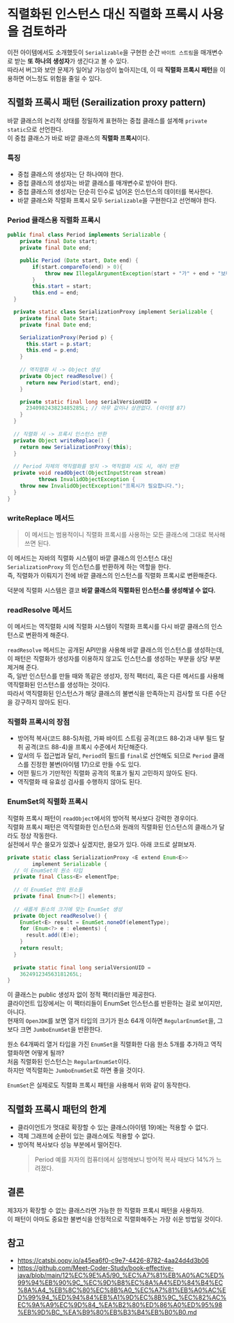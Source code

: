 # 직렬화된 인스턴스 대신 직렬화 프록시 사용을 검토하라
이전 아이템에서도 소개했듯이 `Serializable`을 구현한 순간 `바이트 스트림`을 매개변수로 받는 **또 하나의 생성자**가 생긴다고 볼 수 있다.   
따라서 버그와 보안 문제가 일어날 가능성이 높아지는데, 이 때 **직렬화 프록시 패턴**을 이용하면 어느정도 위험을 줄일 수 있다.

## 직렬화 프록시 패턴 (Serailization proxy pattern)

바깥 클래스의 논리적 상태를 정밀하게 표현하는 중첩 클래스를 설계해 `private static`으로 선언한다.  
이 중첩 클래스가 바로 바깥 클래스의 **직렬화 프록시**이다.

### 특징
- 중첩 클래스의 생성자는 단 하나여야 한다.
- 중첩 클래스의 생성자는 바깥 클래스를 매개변수로 받아야 한다.  
- 중첩 클래스의 생성자는 단순히 인수로 넘어온 인스턴스의 데이터를 복사한다.
- 바깥 클래스와 직렬화 프록시 모두 `Serializable`을 구현한다고 선언해야 한다.

### Period 클래스용 직렬화 프록시
``` java
public final class Period implements Serializable {
	private final Date start;
	private final Date end;

	public Period (Date start, Date end) {
		if(start.compareTo(end) > 0){
			throw new IllegalArgumentException(start + "가" + end + "보다 늦다.");
		}
		this.start = start;
		this.end = end;
  }

  private static class SerializationProxy implement Serializable {
    private final Date Start;
    private final Date end;

    SerializationProxy(Period p) {
      this.start = p.start;
      this.end = p.end;
    }
    
    // 역직렬화 시 -> Object 생성
    private Object readResolve() {
      return new Period(start, end);
    }

    private static final long serialVersionUID =
      234098243823485285L; // 아무 값이나 상관없다. (아이템 87)
    }
  }
  
  // 직렬화 시 -> 프록시 인스턴스 반환
  private Object writeReplace() {
    return new SerializationProxy(this);
  }
  
  // Period 자체의 역직렬화를 방지 -> 역직렬화 시도 시, 에러 반환
  private void readObject(ObjectInputStream stream) 
          throws InvalidObjectException {
    throw new InvalidObjectException("프록시가 필요합니다.");
  }
}
```

### writeReplace 메서드
> 이 메서드는 범용적이니 직렬화 프록시를 사용하는 모든 클래스에 그대로 복사해 쓰면 된다.

이 메서드는 자바의 직렬화 시스템이 바깥 클래스의 인스턴스 대신 `SerializationProxy` 의 인스턴스를 반환하게 하는 역할을 한다.  
즉, 직렬화가 이뤄지기 전에 바깥 클래스의 인스턴스를 직렬화 프록시로 변환해준다.  

덕분에 직렬화 시스템은 결코 **바깥 클래스의 직렬화된 인스턴스를 생성해낼 수 없다.** 

### readResolve 메서드
이 메서드는 역직렬화 시에 직렬화 시스템이 직렬화 프록시를 다시 바깥 클래스의 인스턴스로 변환하게 해준다.  

`readResolve` 메서드는 공개된 API만을 사용해 바깥 클래스의 인스턴스를 생성하는데, 이 패턴은 직렬화가 생성자를 이용하지 않고도 인스턴스를 생성하는 부분을 상당 부분 제거해 준다.  
즉, 일반 인스턴스를 만들 때와 똑같은 생성자, 정적 팩터리, 혹은 다른 메서드를 사용해 역직렬화된 인스턴스를 생성하는 것이다.  
따라서 역직렬화된 인스턴스가 해당 클래스의 불변식을 만족하는지 검사할 또 다른 수단을 강구하지 않아도 된다.


### 직렬화 프록시의 장점
- 방어적 복사(코드 88-5)처럼, 가짜 바이트 스트림 공격(코드 88-2)과 내부 필드 탈취 공격(코드 88-4)을 프록시 수준에서 차단해준다.
- 앞서의 두 접근법과 달리, `Period`의 필드를 `final`로 선언해도 되므로 `Period` 클래스를 진정한 불변(아이템 17)으로 만들 수도 있다.
- 어떤 필드가 기만적인 직렬화 공격의 목표가 될지 고민하지 않아도 된다.
- 역직렬화 때 유효성 검사를 수행하지 않아도 된다.

### EnumSet의 직렬화 프록시
직렬화 프록시 패턴이 `readObject`에서의 방어적 복사보다 강력한 경우이다.  
직렬화 프록시 패턴은 역직렬화한 인스턴스와 원래의 직렬화된 인스턴스의 클래스가 달라도 정상 작동한다.  
실전에서 무슨 쓸모가 있겠나 싶겠지만, 쓸모가 있다. 아래 코드로 살펴보자.  
``` java
private static class SerializationProxy <E extend Enum<E>> 
        implement Serializable {
  // 이 EnumSet의 원소 타입
  private final Class<E> elementTpe;
  
  // 이 EnumSet 안의 원소들
  private final Enum<?>[] elements;
  
  // 새롭게 원소의 크기에 맞는 EnumSet 생성
  private Object readResolve() {
    EnumSet<E> result = EnumSet.noneOf(elementType);
    for (Enum<?> e : elements) {
      result.add((E)e);
    }
    return result;
  }
  
  private static final long serialVersionUID =
    362491234563181265L;
}
```
이 클래스는 public 생성자 없이 정적 팩터리들만 제공한다.  
클라이언트 입장에서는 이 팩터리들이 EnumSet 인스턴스를 반환하는 걸로 보이지만, 아니다.  
현재의 `OpenJDK`를 보면 열거 타입의 크기가 원소 64개 이하면 `RegularEnumSet`을, 그보다 크면 `JumboEnumSet`을 반환한다.

원소 64개짜리 열거 타입을 가진 `EnumSet`을 직렬화한 다음 원소 5개를 추가하고 역직렬화하면 어떻게 될까?  
처음 직렬화된 인스턴스는 `RegularEnumSet`이다.  
하지만 역직렬화는 `JumboEnumSet`로 하면 좋을 것이다.  

`EnumSet`은 실제로도 직렬화 프록시 패턴을 사용해서 위와 같이 동작한다.

## 직렬화 프록시 패턴의 한계
- 클라이언트가 멋대로 확장할 수 있는 클래스(아이템 19)에는 적용할 수 없다. 
- 객체 그래프에 순환이 있는 클래스에도 적용할 수 없다.
- 방어적 복사보다 성능 부분에서 떨어진다.
  > Period 예를 저자의 컴퓨터에서 실행해보니 방어적 복사 때보다 14%가 느려졌다.

## 결론
제3자가 확장할 수 없는 클래스라면 가능한 한 직렬화 프록시 패턴을 사용하자.  
이 패턴이 아마도 중요한 불변식을 안정적으로 직렬화해주는 가장 쉬운 방법일 것이다.


## 참고
- https://catsbi.oopy.io/a45ea6f0-c9e7-4426-8782-4aa24d4d3b06
- https://github.com/Meet-Coder-Study/book-effective-java/blob/main/12%EC%9E%A5/90_%EC%A7%81%EB%A0%AC%ED%99%94%EB%90%9C_%EC%9D%B8%EC%8A%A4%ED%84%B4%EC%8A%A4_%EB%8C%80%EC%8B%A0_%EC%A7%81%EB%A0%AC%ED%99%94_%ED%94%84%EB%A1%9D%EC%8B%9C_%EC%82%AC%EC%9A%A9%EC%9D%84_%EA%B2%80%ED%86%A0%ED%95%98%EB%9D%BC_%EA%B9%80%EB%B3%B4%EB%B0%B0.md
